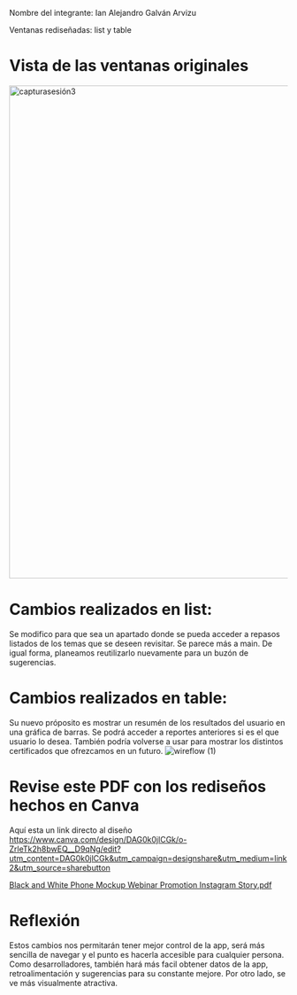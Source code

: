 Nombre del integrante: Ian Alejandro Galván Arvizu

Ventanas rediseñadas: list y table

# Vista de las ventanas originales 

<img width="1652" height="890" alt="capturasesión3" src="https://github.com/user-attachments/assets/e4fe1847-76a3-4c7d-8563-869602211344" />

# Cambios realizados en list:
Se modifico para que sea un apartado donde se pueda acceder a repasos listados de los temas que se deseen revisitar. Se parece más a main.
De igual forma, planeamos reutilizarlo nuevamente para un buzón de sugerencias.

# Cambios realizados en table:
Su nuevo próposito es mostrar un resumén de los resultados del usuario en una gráfica de barras. Se podrá acceder a reportes anteriores si es el que usuario lo desea.
También podría volverse a usar para mostrar los distintos certificados que ofrezcamos en un futuro.
![wireflow (1)](https://github.com/user-attachments/assets/7581deb4-2360-4f24-8d08-d818197b0866)

# Revise este PDF con los rediseños hechos en Canva

Aquí esta un link directo al diseño https://www.canva.com/design/DAG0k0jlCGk/o-ZrleTk2h8bwEQ__D9qNg/edit?utm_content=DAG0k0jlCGk&utm_campaign=designshare&utm_medium=link2&utm_source=sharebutton 

[Black and White Phone Mockup Webinar Promotion Instagram Story.pdf](https://github.com/user-attachments/files/22648110/Black.and.White.Phone.Mockup.Webinar.Promotion.Instagram.Story.pdf)



# Reflexión

Estos cambios nos permitarán tener mejor control de la app, será más sencilla de navegar y el punto es hacerla accesible para cualquier persona. Como desarrolladores, también hará más facil obtener datos de la app, retroalimentación y sugerencias para su constante mejore.
Por otro lado, se ve más visualmente atractiva.
